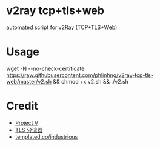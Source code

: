 # v2ray tcp+tls+web
automated script for v2Ray (TCP+TLS+Web)

# Usage
wget -N --no-check-certificate https://raw.githubusercontent.com/phlinhng/v2ray-tcp-tls-web/master/v2.sh && chmod +x v2.sh && ./v2.sh

# Credit
+ [Project V](https://www.v2ray.com/)
+ [TLS 分流器](https://github.com/liberal-boy/tls-shunt-proxy)
+ [templated.co/industrious](https://templated.co/industrious)
